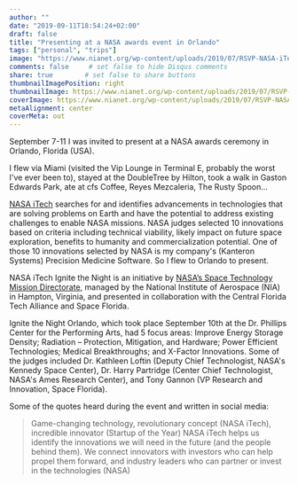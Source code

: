 ```yaml
---
author: ""
date: "2019-09-11T18:54:24+02:00"
draft: false
title: "Presenting at a NASA awards event in Orlando"
tags: ["personal", "trips"]
image: "https://www.nianet.org/wp-content/uploads/2019/07/RSVP-NASA-iTech-Ignite-the-Night-Orlando-compressed.jpg"
comments: false     # set false to hide Disqus comments
share: true        # set false to share buttons
thumbnailImagePosition: right
thumbnailImage: https://www.nianet.org/wp-content/uploads/2019/07/RSVP-NASA-iTech-Ignite-the-Night-Orlando-compressed.jpg
coverImage: https://www.nianet.org/wp-content/uploads/2019/07/RSVP-NASA-iTech-Ignite-the-Night-Orlando-compressed.jpg
metaAlignment: center
coverMeta: out
---
```


September 7-11 I was invited to present at a NASA awards ceremony in Orlando, Florida (USA).

<!--more-->

I flew via Miami (visited the Vip Lounge in Terminal E, probably the worst I've ever been to), stayed at the DoubleTree by Hilton, took a walk in Gaston Edwards Park, ate at cfs Coffee, Reyes Mezcaleria, The Rusty Spoon...

[NASA iTech](https://www.nasaitech.com) searches for and identifies advancements in technologies that are solving problems on Earth and have the potential to address existing challenges to enable NASA missions. NASA judges selected 10 innovations based on criteria including technical viability, likely impact on future space exploration, benefits to humanity and commercialization potential. One of those 10 innovations selected by NASA is my company's (Kanteron Systems) Precision Medicine Software. So I flew to Orlando to present.

NASA iTech Ignite the Night is an initiative by [NASA’s Space Technology Mission Directorate](https://www.nasa.gov/directorates/spacetech/home), managed by the National Institute of Aerospace (NIA) in Hampton, Virginia, and presented in collaboration with the Central Florida Tech Alliance and Space Florida.

Ignite the Night Orlando, which took place September 10th at the Dr. Phillips Center for the Performing Arts, had 5 focus areas: Improve Energy Storage Density; Radiation – Protection, Mitigation, and Hardware; Power Efficient Technologies; Medical Breakthroughs; and X-Factor Innovations. Some of the judges included Dr. Kathleen Loftin (Deputy Chief Technologist, NASA's Kennedy Space Center), Dr. Harry Partridge (Center Chief Technologist, NASA's Ames Research Center), and Tony Gannon (VP Research and Innovation, Space Florida).

Some of the quotes heard during the event and written in social media:
> Game-changing technology, revolutionary concept (NASA iTech), incredible innovator (Startup of the Year)
> NASA iTech helps us identify the innovations we will need in the future (and the people behind them). We connect innovators with investors who can help propel them forward, and industry leaders who can partner or invest in the technologies (NASA)

<script src="https://cdn.jsdelivr.net/npm/publicalbum@latest/embed-ui.min.js" async></script>
<div class="pa-gallery-player-widget" style="width:100%; height:480px; display:none;"
  data-link="https://photos.app.goo.gl/EYt9zzuZzBMWxNHh7"
  data-title="55 new photos by Jorge Cortell">
  <object data="https://lh3.googleusercontent.com/x2gYIns_VpyE_Sb1G6K1MTihKLbywfYHyYXC6h0n7oswA6wq9sSPQXZm2zeqpmt7eVuHKBd_rEh-3WLxpgdx5Iiso_Byygwe_NtlTxM-KOHd1oET0Ico18X7w_dFRFQdbTw536UXId8=w1920-h1080"></object>
  <object data="https://lh3.googleusercontent.com/sGVOWO-Jf5OfaUnuhin-5yBHpUw81RV1zNG_yIuVG1q6k7cCwWW4gE7vA80UkNTxKr5SQzblp2svEyBCnB54OMhin2Cof81laTLeVN67A2i1hv4iRM7tJVy6QnQ31fazAxmnlY9Q_SY=w1920-h1080"></object>
  <object data="https://lh3.googleusercontent.com/kAEp2e0bZUQh_SxmkJcvqnPat5Qp2wijXTTSeuqnipeLnkIH7QPzJadZS_HT0NxDvnW_-732Vb3MOKbp0TH8qRDpkXCkh8dnKtVBCp5_hoEfxbK7EaO0u25kk46BPyIIMUpaVQEoPfY=w1920-h1080"></object>
  <object data="https://lh3.googleusercontent.com/WVzswRbnUYdhQI95HitQb-j00p1qE1nmW3EGFYvtuyUrnmlbgjvTt_FvGjKzu1lPt8llOaJQHT-1fPT9MNjCRCG7waNVkY_VCDcdU4wfOHwFKjXITBIBU8lzNizNbeRg-lBRFiIGRSk=w1920-h1080"></object>
  <object data="https://lh3.googleusercontent.com/V70cbhxxDJu1JE2Q1TUBavPsVVPrjR_4kW0kz9gEPbM79Z1pE2-XLVhOruaOa6DqDFQ5ZA-pZaNEP44hUM2LlQdhSJdqsq2sD2xljzqd994Iht8f11rZZvG0MFmmN_8jkJ8CEfHiwA4=w1920-h1080"></object>
  <object data="https://lh3.googleusercontent.com/c3Uk3opItpg4_zUHQkaBEXXgX-QgF3cGS2668Rq3miLVQTf5gXvdw39Pl7ooGJXG3I9QQ2aK28145YLWcBnPRwF2ewyGSUpl2GU1C20RE8o_MASdkIuIy10Y3lzlpDZkwkTosXk9hm8=w1920-h1080"></object>
  <object data="https://lh3.googleusercontent.com/roHc7ad-lYSdlaDl6XjmRVDpCAv6MH1qzLLHkL5BB_sT3QVyoyFQdBDc3XshI1drZ5VgbojLbdX6NUjNhL9heyNvWNAFfEPfbREZnibnjUp6HrCVodnUOS2igf9F0aSWOmX03EAr3Ac=w1920-h1080"></object>
  <object data="https://lh3.googleusercontent.com/ajRtnbj7y_OBeGiRLN9eQcAQF5iUh4K5bwmhntCQNnHDu0UtF58ROdzmKsYOW_7S8z0dqIhZQc9Sppfv6apb5OYi_MnyUHydtBr0z2Yuy1t4G6vogTboVROygBAzyd51VC0YxYyuq6Y=w1920-h1080"></object>
  <object data="https://lh3.googleusercontent.com/mW-czzahf6uPkqI8E8Oxi60lunAjzI_4bL2zieJGqzVGb_t4cAFppn7VjaduAn5A_GwTWS5J-bc6Ieg-E3kkoPjEtwtBZlClsBMakW-ebBdA2qf2JjcNQHaJC_b9U6xOSIjQr4G4Hj4=w1920-h1080"></object>
  <object data="https://lh3.googleusercontent.com/HJRdvTwpdwKFniThF6Vc9xQkBrOfOUQJ3Umz7_ewzTCVCDT9E8uMtu27VHrqo2_WGtgvH7d_UH744Iml7QOiIEExS8lA8Gtz4lmQNuIA83tHStn9h9WAadbN_gsbU0S38DgydqwMDlo=w1920-h1080"></object>
  <object data="https://lh3.googleusercontent.com/6jY8fCsOczcoh16RWps7WJIlPBvKj4-c-ETLUlwVocSpw5X8-5J7qHwcCH-L9isvrvF66HQzJRlQwFKHk2jj8a3r5UH2LfqR9MGpPk6Uy5ZsJ4E-0jql0iXv8-_haVuGZaH7g7cKAhI=w1920-h1080"></object>
  <object data="https://lh3.googleusercontent.com/S1vMIGccLR8kP3rHCvA4r65MezKbiauTiRY1AWZoHk_6QRIu_-h1jeLbMo-RQDY3C2A-UdZRRUh9s63TFdt2oZidQoGb419B4hwsxaj-gUb-hS3sG3N0aQyO9Js_udM1DO6u9hT22xE=w1920-h1080"></object>
  <object data="https://lh3.googleusercontent.com/20I5V2fxkGPGV3h100gYi83lvyANBzLuQ95XXxSfRGyQXEFQO09khj7GWBUIpeor5mJbSIELBxVaiGVCbLhoD2uIOzDY8ufsotXYwptbZ-OQThXX9QYcPrMc7pgQWDYx-H2NwzD0TyE=w1920-h1080"></object>
  <object data="https://lh3.googleusercontent.com/7ZpakuvzqeCB-gIcq9sfYf_kHYXmvTiLxBCPt88d_7nb35G5lGi-lSbUmmh8sT9Glo5hNP9386DWBTESQP8prpMMcHiUwLvlhd9g5aNEnpTAHWrf4BJ7sK80B1CBvnYA-QSzh2-Ka6g=w1920-h1080"></object>
  <object data="https://lh3.googleusercontent.com/YvDI9thYb-EHyqpAIyDXgPPwGAhe9TWToXIs-oFC5F7EuNZPOdQYSiTe0rPiAlJ_QsothMag3gyDnsmPeBgoWsgBAmLgyWLjpJWabuFjomzHlu0vbT6gC5mYtxechl6AhbzTCesGXp4=w1920-h1080"></object>
  <object data="https://lh3.googleusercontent.com/gMiG3nleVWfisKo00mXL1UIkIdvme8mlyOky2LzGumJb9y1lqZwrtGJcVKJLUhiH27Iqumlblqc-1cWfZaHnWXyqS94OcJFzfcX6aQOHnGW6_NSalpm2L9jJveS6TMsuAOBWiFH4u4Q=w1920-h1080"></object>
  <object data="https://lh3.googleusercontent.com/6gBjqnw1pc2SvLFgQxTXbXzHIKWJS0p0lGLcb1GGKX47HG_0sgJtiE5A5eAwNMONY5ECFJdwHF2_tKGRxLIh6TYogrE9Mh-hTM2UdwQaITidW67morXQZ6QHAHRSdgSl3exk3f77WA0=w1920-h1080"></object>
  <object data="https://lh3.googleusercontent.com/-2uVbssvaKy2lseVZAxthfEslVKAuqt0yl2VdEp5PDLJk-KvJXNvCvS4opCQO2FiF3gTFUIKEL24DmyE3Dy_w6RtOD6h2p0OQ-shV3EjfANiNny6DsDD2jtdDrbPC_JIP5QIudi1ghQ=w1920-h1080"></object>
  <object data="https://lh3.googleusercontent.com/OTW8yrKVgnqNq6dh3c7fhnoLIuK1xGCgU-cd9Ph1IQWlxY2PMivPDrhZm00RhJi3KCYmsY8vapG8DkHOEfwf4-n88vy7jqUckwzVuRbhxDa_aQ57CgVjSmkyStEqFchc6OWthSOJepc=w1920-h1080"></object>
  <object data="https://lh3.googleusercontent.com/23WZJAwMUZKE1XcHwwz6y-aSw3svJa80nLe1yJeNWGueyax6ZnwI4HRjy97xy5BFh9oDQy8SeOFfsGmzQpRtfK0Dq2oWPXjg3I6q6WIziGIuqnEILpWPz0jGEz9_UGoU5S1ZeJUJzQE=w1920-h1080"></object>
  <object data="https://lh3.googleusercontent.com/o3HMUOodLvAUV5Tjictl6BSxjQw4UgCzvfrKsZFG79E9Z1N48c0mBALjc51JWFdX6pKcg8iqJ1dCrDy8wAcgHANJvcjvZRfQfEInrWr7R_nAeSsm6EIheACmEfAapqMvMu69--SNJvo=w1920-h1080"></object>
  <object data="https://lh3.googleusercontent.com/mzeK1FA1mkEBAFi72zlLslkhTnx-R8-vBDdF54a74ul3aNNtebeH589MqdCkWyV0NAtL8D9L3UO0u1qcAeafEY59pOFC0IkLu6OtMO8107JdXsJ6FeKXRHzwhOACoZ7uo3DmAKUr8MI=w1920-h1080"></object>
  <object data="https://lh3.googleusercontent.com/LzTnIXum3uIlieGuZv5p4yeyF8jFCpF6nsnj1QgpKrYBEQ5Zm2P1Py56HdnbS3sxnJQxrUIZkG-zg1MTionf5DukKjUJBL00ika5q3V1nWwI24gAB7GRqaGTTYsKX-7YU-eyPo42o3A=w1920-h1080"></object>
  <object data="https://lh3.googleusercontent.com/Khr-aVJieurTk5z5sngShwvuFSi-6vCpJyR95d9U89oVStuPwmNU6HkMPFne__Hg7VporCeqI0Wd18B-xN7pprABTf1OXK20AILN9g7X5k6434bbOhrg0CwV4nmX2sHOhirtu6sdbgY=w1920-h1080"></object>
  <object data="https://lh3.googleusercontent.com/N5a1R_K0pYoRtNoKcpARU4hx1zJVtJWjPBo_R_7uBpn_bNYDiUgRBdNqKhPa8J1OBS4W4-SGKSLbgaRC2Nw6-k628MTcDZXqtoaR9SdcFahUx_5GbC6ErgDy5raLU24lcVF84_KECWA=w1920-h1080"></object>
  <object data="https://lh3.googleusercontent.com/jQiJ2Qzt8OaUCpR-ZVHdbKJ-RNC7u-8wpOvEvdjlYx0pDMolMO74TNuXM--QchatjLO1NQgyJmbwP1ClDp_2Q2u5L2ovPnmxp3zfquYFsIlBKUC8LxphVXLaV6wdnNTEMCeFsmtqtYs=w1920-h1080"></object>
  <object data="https://lh3.googleusercontent.com/0qoAbmRRUKMceQQA9HgK-9_D15GzlGDYNyfg-wHTFN_8vyAQdrhRnMZa4ayrTgDfF7nAwNtq6HD_LKo28rjqLlLTYsmqQ3MiMn1NzWD0jOnG2GoAwhIJofETpJ4lP1hX3YB5K_qH2qk=w1920-h1080"></object>
  <object data="https://lh3.googleusercontent.com/3Zvkv-q6PTyR977IsKlKvKOtu3BzfduRzoFi7SGJrDEuls0FE242FdOH1OHV8U1NqNd8eVR5fgOYNMQWpGkX_movGmpkwrZFgdO3eLT7cQsWtSsjTiEdNoF5MweeakXQLxltbZrrGzA=w1920-h1080"></object>
  <object data="https://lh3.googleusercontent.com/mE-BJnEqlrg48AiX3iBWb4URu4rkAK0fX8k9fq-06V3x7W45aH_7EuPnd4D_wsaHv3-G00ShRPrX-iFMFsmQDyqS4jXzZ3lfyzPQ9W6jm6vCBTs5QxEdVo_KpvJsxJA9lJsNxopYGyw=w1920-h1080"></object>
  <object data="https://lh3.googleusercontent.com/TzwPPLZz9kRwmyfTcHowJcpwXm-3vonkUR-KlnVZegnDhY-9vGkSRGAyzg8m9-az1g5TU7AfNwUb3J9rC6-L0YDu7Bu9GIhWr6Ddx_Wg1kJo3sOgecwQlp6opWUksHlj7zmKElGBIy8=w1920-h1080"></object>
  <object data="https://lh3.googleusercontent.com/vVi-K9uzPnxowJf60nGrL1trP8xUu-cbwxnJMBHWyJYUDQMHmZDwJf58fp1OKAfTCX261z30hq_gXxmTmTjPFDq4xFRjIx040GX8p3zIPe4vjoflE2aX-EhPiYX6ECkKgwm1EnLRs_Q=w1920-h1080"></object>
  <object data="https://lh3.googleusercontent.com/oCd8khTWjVZDERoJMvVDAkTBBMJy3824Dclu_efoB4zRO-EckUInC2Z7mw9dpXrBKQ6DcmvH_MiXB3DWH3_zL-bXOGxbH5TxqAeNAIgxm2-JONxGbgTrT3KAd3pLP5YgbUvEPEC5SeU=w1920-h1080"></object>
  <object data="https://lh3.googleusercontent.com/ZpTeZcdt5fkWrkTyviILkf0dkDQ23ewocV-0ZuA4PEaVf4RLKjAO6FRedSzDUUU3PEr-N_wTkkCVQ7yiCEgJJYpn75s_NQFLuqCNDwN9H7aFfBlED4ctv8NBzCBWJ70E0Q9puafLB0o=w1920-h1080"></object>
  <object data="https://lh3.googleusercontent.com/nbL_INr0oCJZOJblw1rdJUwvjS3DpJa-goZWFNra_rBbOyn9bsmLwKg0NhwsNazP5rXsyey8VS6qOV_jU1Q3-ZIyRGdvYDdFOilecjvXzECn5yJYm5YkuPKgKxLY6ivei2x10YPt9WM=w1920-h1080"></object>
  <object data="https://lh3.googleusercontent.com/dRwzHpvDqHyYgJiqxq2RBangSUZHV2olVhjw_pcNN-H_J7J0PFpwowv4dPSwUrxSX6gT69Gwds8jVm7gwXFgiBg_2tflnBc5JI00mABQTF2sVVWVfVv3OA1Vy-JKM7tLx-JxFfgOaLA=w1920-h1080"></object>
  <object data="https://lh3.googleusercontent.com/mMEw-_jUiEt4_hp1nPpIWQ4VpUv7OGEkbZKrYALVsA86fsqjnsm1yteN1YdOUy53V9duGrd_uzYgFZmdrGDrzVNXV7Rl0KVH1iYAdFUa90WldcdHL_eE7u-G9ocorX16h7u6bD8dvjU=w1920-h1080"></object>
  <object data="https://lh3.googleusercontent.com/JLUwtxgl0IUtM51TbjdWoaic75Vcc1FeCFH29tdH5ccAy_9vsH8nf-uFPvBBSqNx2FOF0D4BT_ztMEB-EADGJhi6JLGGwuGlCwrah8iEZ-CIxlBbtRK8dYgN0PEmMKoyvs0toqgvBwg=w1920-h1080"></object>
  <object data="https://lh3.googleusercontent.com/fWUhzIWIDJFngqxM9PRRv0rP-RM8fq5CEkO24XFILOuxaeQGz_VfYbd3HBmgZ3sMPnsd5FilCD5riHgQ-NJnQanCFYo00ScmSfvybEagQBHLlsLmdnRGZTwr8zZMEPyetqT1fqlQSkk=w1920-h1080"></object>
  <object data="https://lh3.googleusercontent.com/SoQDDkb6uy9ZOnXrkUTBOP81N6rVo_gr64fz-f2RUlbb8j_jHzLS1Gt3LmRzQp9m2-0WxY2zbxHSke6Hc4YGGF6ysq7_SSK13gHAMVEs2ZK8f7YRjI81dEWUw2Ehsz8U5pdpJySX-Fg=w1920-h1080"></object>
  <object data="https://lh3.googleusercontent.com/TP_NxXG0xfmMB-Rb08pbhABmgy1EurrHPa7HMt2fl0TRl0S1KIuB-8ivf1g9FjnV-LaJODC3mpjYHdjFcqgpU8hZdQC0yI41uuc-zjxyr5QN7FRXRCi1DEcPp2db2RW5ey4DZjcZQKM=w1920-h1080"></object>
  <object data="https://lh3.googleusercontent.com/hFce8s8weSG2zv35LY94pu2EKdG0tDJ6Fj3og91sF0S-79XqlfQ9T2d4yrW1aaOz2OZki6kkMH5GBlJ3WzYFTQr-GuYegMUDA2AnGIIqB8A-pgAzOPXpz9R4ToJc6SQjXacfq9BpDJo=w1920-h1080"></object>
  <object data="https://lh3.googleusercontent.com/B87sjde45gCKlMnyOMn9Ib7YI6uCYYKvn1ZR6ta1uU-hRwv0enBwnEJPXyvkZqEm0WLCwttQYbP0U92zJYQIaZZv7q-Gt0TZ3OSdCoZsR0-mavWkH_Bx3jE-aBYNo-oOx_CQWSJcZ6M=w1920-h1080"></object>
  <object data="https://lh3.googleusercontent.com/zIUbrqlBu555leNQuAVcMLWySKPhpN6r7c6skOb1M6ZH5EH5OJJs1um9PNtlfLbJd1WpRTb0l-bUWIQu-4ql2ooY3SY5pGCgW3cFgrFj3RlV4S06_L0Y1CtNlYcdpEWHeYr8bxBw9-A=w1920-h1080"></object>
  <object data="https://lh3.googleusercontent.com/XGf3yqa0FUsHWH1rHvqw7wAw6w-jq9_OzGLvY48iS1cRajCn-1yqW9S-gXEemrxdDuLc26xcxtdUiSUfrmDLphbIG4UiuMIPpLayyd_A8uRqnzlT8SvFaB6wW977UoF1P7RSqWBJjpE=w1920-h1080"></object>
  <object data="https://lh3.googleusercontent.com/V7mB4N0ggKD03vm__T83MwWJHXMdh67qefEJTFLhTbakPkMLmvOOoRV971vCXbFPzg63IrvOpeNTBIfQS1cLK4WbWCLVGDiV5d73SS7ktpLPTH6DV_tS4fZsyDrBLUEoINrCyDo9bn0=w1920-h1080"></object>
  <object data="https://lh3.googleusercontent.com/S7z3Doh9HcRYtNkDuvYPkZzYxp9tCNpjHLFG_vgG0QxaorPklODCriQoevoE0KHML8ukxkmDmPrBDqfBkQ-oN-43CGybpVDnHzdVcEh5RsL6O7PE1cY908VEsraI592xZ_9C66VJliQ=w1920-h1080"></object>
  <object data="https://lh3.googleusercontent.com/6aXjx5bue2fhKFyUHaKfPuOR3MC8oR4dQVLlxqUGLoI1qZt2eypOQQPw-yMb9lkB3a5cX3DAqdiQ-N-C-BQGC1x32kPitfYFh-zvwPpYx2R9ax4ziCR4cKUlaNpQ_ybFuvCzUt5-_F8=w1920-h1080"></object>
  <object data="https://lh3.googleusercontent.com/5lStexqF8t2nmbdNO90dguxX4XBBHYg7WpbdE-WyqB_-sGmPyyJSxDyMhzaZUHZJWQ0GHpW5wujxQSYETIdVz4z0YNAXVFcsjdF8DK_wIsyDsUiUA-l2VK0ZU5FoM9LGY7bt4V9AmS8=w1920-h1080"></object>
  <object data="https://lh3.googleusercontent.com/MA8CPDfSlePsLiQEI6RcC7Q3Ze07ihj_CY_ubaETAvmU-HK3GG2PchRTWeO3YYFeTUn-P50TzV6oVAgueUgI7aWD44DhhHG6QZgi4FZbrrooOooCgGDFIX5L0VH43rAXau8aWvgfjwE=w1920-h1080"></object>
  <object data="https://lh3.googleusercontent.com/f7dTUeXB7W7OMcWK9tINM6Mmo5goIX9Xf9qsi0gWugzFv5AAsMaMIg4tMINV__rNaGwaNbCF49bgiD1T2RTNQZwDKReYMmDr7WYS3WbR8IRWne6cjaAqtGtZsg8ay6e4wHNtBs31R0E=w1920-h1080"></object>
  <object data="https://lh3.googleusercontent.com/xGjBCs-Ml6PfAFaIXoHPbSrR5C3vrKvISUK9MOlzV3xIVbxjsclO4ynbxRCJr7x-_m3a5Hn0L2ba3MYpq8YOEN4f912Hi4dCboVISD1t-hpvGT39U6ha2HgGwnc69_m5hFdelyu96m0=w1920-h1080"></object>
  <object data="https://lh3.googleusercontent.com/DNj7W4ICg9jWT3CDucocWUNC3p-pSHT82C1eRu7TehIKZoXmcEsYhO1ZKJGhwxJ5z3SbGu6PkSpycb88rUHypbkgsNHCJHJ1LlfGgpgKCpydJ30J9HyoWpCOui19a9-reiSUBTZjCqk=w1920-h1080"></object>
  <object data="https://lh3.googleusercontent.com/HrlnEeFPDOmq0j2-Gwrr_lSglNOhqGOCm0cEPCBm1167HSDmFTgDag8NtI7CPTBaZ-rF5s9unac3aUk17ar-3wrl6Mgkil_I4PGZGlmjsRoW4aYnDdw0fPavD3LNrfwI7Nfg9ZJ6NqU=w1920-h1080"></object>
  <object data="https://lh3.googleusercontent.com/hKDmbvy1A-tb0sSjk9CCsMv68LDOdo3rad6EVH8BMnRNny6va38ZdAXv88GsZ8kxApBcPdvJrfcA0akIZkypboO4eujvGOagVMigfcp7-zqb6pPCV5u7nUX3U8In9uyNCG5c1gv9a8Q=w1920-h1080"></object>
  <object data="https://lh3.googleusercontent.com/tGmmgx6OV-ClsATb_mhAuJm9pzzz62Y-4s8F99_cxFR3mKbLhR-Z-JQL38Vt-LvYS_W4pLR1SzAVF0rr95PixMMd-5ZWMQvduBYaQ4RldEf0cnXy3Ls3hbb6tn8Jfcx5gsLyAD7CSLs=w1920-h1080"></object>
</div>
